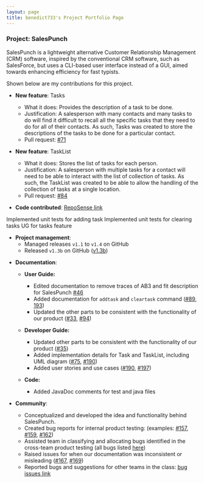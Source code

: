 ```yaml
---
layout: page
title: benedict733's Project Portfolio Page
---
```


### Project: SalesPunch

SalesPunch is a lightweight alternative Customer Relationship Management (CRM)
software, inspired by the conventional CRM software, such as SalesForce, but uses
a CLI-based user interface instead of a GUI, aimed towards enhancing efficiency
for fast typists.

Shown below are my contributions for this project. 

* **New feature**: Tasks
    * What it does: Provides the description of a task to be done.
    * Justification: A salesperson with many contacts and many tasks to do will find it difficult to recall all the 
      specific tasks that they need to do for all of their contacts. As such, Tasks was created to store the 
      descriptions of the tasks to be done for a particular contact.
    * Pull request: [#71](https://github.com/AY2223S2-CS2103-W16-4/tp/pull/71)

* **New feature**: TaskList
  * What it does: Stores the list of tasks for each person.
  * Justification: A salesperson with multiple tasks for a contact will need to be able to interact with the list of 
    collection of tasks. As such, the TaskList was created to be able to allow the handling of the collection of tasks
    at a single location. 
  * Pull request: [#84](https://github.com/AY2223S2-CS2103-W16-4/tp/pull/84)

* **Code contributed**: [RepoSense link](https://nus-cs2103-ay2223s2.github.io/tp-dashboard/?search=benedict733&breakdown=true)

Implemented unit tests for adding task
Implemented unit tests for clearing tasks
UG for tasks feature

* **Project management**:
  * Managed releases `v1.1` to `v1.4` on GitHub
  * Released `v1.3b` on GitHub ([v1.3b](https://github.com/AY2223S2-CS2103-W16-4/tp/releases/tag/v1.3b-final))

<div style="page-break-after: always;"></div>

* **Documentation**:
  * **User Guide:**
    * Edited documentation to remove traces of AB3 and fit description for SalesPunch
      [#46](https://github.com/AY2223S2-CS2103-W16-4/tp/pull/46/files)
    * Added documentation for `addtask` and `cleartask` command
      ([#89](https://github.com/AY2223S2-CS2103-W16-4/tp/pull/89/files),
      [193](https://github.com/AY2223S2-CS2103-W16-4/tp/pull/193))
    * Updated the other parts to be consistent with the functionality of our product
      ([#33](https://github.com/AY2223S2-CS2103-W16-4/tp/pull/33/files),
      [#94](https://github.com/AY2223S2-CS2103-W16-4/tp/pull/94/files))

  * **Developer Guide:**
    * Updated other parts to be consistent with the functionality of our product
      ([#35](https://github.com/AY2223S2-CS2103-W16-4/tp/pull/35/files))
    * Added implementation details for Task and TaskList, including UML diagram
      ([#75](https://github.com/AY2223S2-CS2103-W16-4/tp/pull/75/files),
      [#190](https://github.com/AY2223S2-CS2103-W16-4/tp/pull/190))
    * Added user stories and use cases 
      ([#190](https://github.com/AY2223S2-CS2103-W16-4/tp/pull/190),
      [#197](https://github.com/AY2223S2-CS2103-W16-4/tp/pull/197))

  * **Code:**
    * Added JavaDoc comments for test and java files 

* **Community**:
  * Conceptualized and developed the idea and functionality behind SalesPunch.
  * Created bug reports for internal product testing: (examples: 
    [#157](https://github.com/AY2223S2-CS2103-W16-4/tp/issues/157),
    [#159](https://github.com/AY2223S2-CS2103-W16-4/tp/issues/159),
    [#162](https://github.com/AY2223S2-CS2103-W16-4/tp/issues/162))
  * Assisted team in classifying and allocating bugs identified in the cross-team product testing (all bugs listed
    [here](https://github.com/AY2223S2-CS2103-W16-4/tp/issues?q=is:issue+is:closed+%5BPE-D%5D))
  * Raised issues for when our documentation was inconsistent or misleading
    ([#167](https://github.com/AY2223S2-CS2103-W16-4/tp/issues/167),
    [#169](https://github.com/AY2223S2-CS2103-W16-4/tp/issues/169))
  * Reported bugs and suggestions for other teams in the class: [bug issues link](https://github.com/benedict733/ped/issues)
